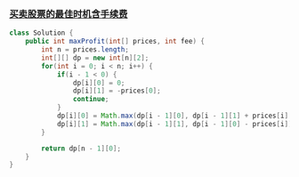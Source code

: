### [买卖股票的最佳时机含手续费](https://leetcode.cn/problems/best-time-to-buy-and-sell-stock-with-transaction-fee/description/)

```java
class Solution {
    public int maxProfit(int[] prices, int fee) {
        int n = prices.length;
        int[][] dp = new int[n][2];
        for(int i = 0; i < n; i++) {
            if(i - 1 < 0) {
                dp[i][0] = 0;
                dp[i][1] = -prices[0];
                continue;
            }
            dp[i][0] = Math.max(dp[i - 1][0], dp[i - 1][1] + prices[i] - fee);	// 与模版的唯一区别
            dp[i][1] = Math.max(dp[i - 1][1], dp[i - 1][0] - prices[i]);
        }

        return dp[n - 1][0];
    }
}
```

